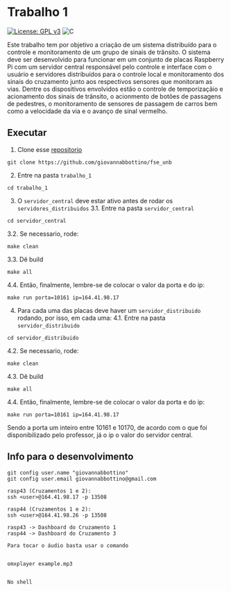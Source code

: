 # Trabalho 1
[![License: GPL v3](https://img.shields.io/badge/License-GPLv3-blue.svg)](https://www.gnu.org/licenses/gpl-3.0)  ![C](https://img.shields.io/badge/Solutions-blue.svg?style=flat&logo=c) 

Este trabalho tem por objetivo a criação de um sistema distribuído para o controle e monitoramento de um grupo de sinais de trânsito. O sistema deve ser desenvolvido para funcionar em um conjunto de placas Raspberry Pi com um servidor central responsável pelo controle e interface com o usuário e servidores distribuídos para o controle local e monitoramento dos sinais do cruzamento junto aos respectivos sensores que monitoram as vias. Dentre os dispositivos envolvidos estão o controle de temporizaçãio e acionamento dos sinais de trânsito, o acionmento de botões de passagens de pedestres, o monitoramento de sensores de passagem de carros bem como a velocidade da via e o avanço de sinal vermelho.

## Executar

1. Clone esse [repositorio](https://github.com/giovannabbottino/fse_unb) 
```
git clone https://github.com/giovannabbottino/fse_unb
```
2. Entre na pasta `trabalho_1`
```
cd trabalho_1
```
3. O `servidor_central` deve estar ativo antes de rodar os `servidores_distribuidos`
3.1. Entre na pasta `servidor_central`
```
cd servidor_central
```
3.2. Se necessario, rode:
```
make clean
```
3.3. Dê build 
```
make all
```
4.4. Então, finalmente, lembre-se de colocar o valor da porta e do ip:
```
make run porta=10161 ip=164.41.98.17
```
4. Para cada uma das placas deve haver um `servidor_distribuido` rodando, por isso, em cada uma:
4.1. Entre na pasta `servidor_distribuido`
```
cd servidor_distribuido
```
4.2. Se necessario, rode:
```
make clean
```
4.3. Dê build 
```
make all
```
4.4. Então, finalmente, lembre-se de colocar o valor da porta e do ip:
```
make run porta=10161 ip=164.41.98.17
```
Sendo a porta um inteiro entre 10161 e 10170, de acordo com o que foi disponibilizado pelo professor, já o ip o valor do servidor central.

## Info para o desenvolvimento
```
git config user.name "giovannabbottino"
git config user.email giovannabbottino@gmail.com

rasp43 (Cruzamentos 1 e 2):
ssh <user>@164.41.98.17 -p 13508

rasp44 (Cruzamentos 1 e 2):
ssh <user>@164.41.98.26 -p 13508

rasp43 -> Dashboard do Cruzamento 1
rasp44 -> Dashboard do Cruzamento 3

Para tocar o áudio basta usar o comando 


omxplayer example.mp3
 

No shell
```
